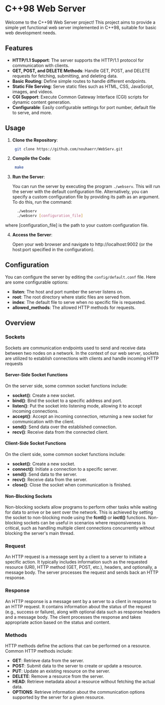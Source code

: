 # C++98 Web Server

Welcome to the C++98 Web Server project! This project aims to provide a simple yet functional web server implemented in C++98, suitable for basic web development needs.

## Features

- **HTTP/1.1 Support**: The server supports the HTTP/1.1 protocol for communication with clients.
- **GET, POST, and DELETE Methods**: Handle GET, POST, and DELETE requests for fetching, submitting, and deleting data.
- **Basic Routing**: Define simple routes to handle different endpoints.
- **Static File Serving**: Serve static files such as HTML, CSS, JavaScript, images, and videos.
- **CGI Support**: Execute Common Gateway Interface (CGI) scripts for dynamic content generation.
- **Configurable**: Easily configurable settings for port number, default file to serve, and more.

## Usage

1. **Clone the Repository**: 
   ```bash
    git clone https://github.com/nouhaerr/WebServ.git

2. **Compile the Code**: 
   ```bash
    make

3. **Run the Server**:

   You can run the server by executing the program `./webserv`. This will run the server with the default configuration file.
   Alternatively, you can specify a custom configuration file by providing its path as an argument. To do this, run the command:
    ```bash
      ./webserv
      ./webserv [configuration_file]
  where [configuration_file] is the path to your custom configuration file.

4. **Access the Server**:

    Open your web browser and navigate to http://localhost:9002 (or the host:port specified in the configuration).

## Configuration

You can configure the server by editing the `config/default.conf` file. Here are some configurable options:

- **listen**: The host and port number the server listens on.
- **root**: The root directory where static files are served from.
- **index**: The default file to serve when no specific file is requested.
- **allowed_methods**: The allowed HTTP methods for requests.

## Overview

### Sockets

Sockets are communication endpoints used to send and receive data between two nodes on a network. In the context of our web server, sockets are utilized to establish connections with clients and handle incoming HTTP requests
#### Server-Side Socket Functions

   On the server side, some common socket functions include:

   - **socket()**: Create a new socket.
   - **bind()**: Bind the socket to a specific address and port.
   - **listen()**: Put the socket into listening mode, allowing it to accept incoming connections.
   - **accept()**: Accept an incoming connection, returning a new socket for communication with the client.
   - **send()**: Send data over the established connection.
   - **recv()**: Receive data from the connected client.

#### Client-Side Socket Functions

   On the client side, some common socket functions include:

   - **socket()**: Create a new socket.
   - **connect()**: Initiate a connection to a specific server.
   - **send()**: Send data to the server.
   - **recv()**: Receive data from the server.
   - **close()**: Close the socket when communication is finished.

#### Non-Blocking Sockets

   Non-blocking sockets allow programs to perform other tasks while waiting for data to arrive or be sent over the network. This is achieved by setting the socket to non-blocking mode using the **fcntl()** or **ioctl()** functions. Non-blocking sockets can be useful in scenarios where responsiveness is critical, such as handling multiple client connections concurrently without blocking the server's main thread.

### Request

An HTTP request is a message sent by a client to a server to initiate a specific action. It typically includes information such as the requested resource (URI), HTTP method (GET, POST, etc.), headers, and optionally, a message body. The server processes the request and sends back an HTTP response.

### Response

An HTTP response is a message sent by a server to a client in response to an HTTP request. It contains information about the status of the request (e.g., success or failure), along with optional data such as response headers and a message body. The client processes the response and takes appropriate action based on the status and content.

### Methods

HTTP methods define the actions that can be performed on a resource. Common HTTP methods include:

- **GET**: Retrieve data from the server.
- **POST**: Submit data to the server to create or update a resource.
- **PUT**: Update an existing resource on the server.
- **DELETE**: Remove a resource from the server.
- **HEAD**: Retrieve metadata about a resource without fetching the actual data.
- **OPTIONS**: Retrieve information about the communication options supported by the server for a given resource.
